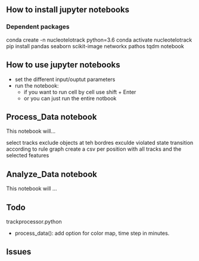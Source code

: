 ## How to install jupyter notebooks

### Dependent packages

conda create -n nucleotelotrack python=3.6
conda activate nucleotelotrack
pip install pandas seaborn scikit-image networkx pathos tqdm notebook

## How to use jupyter notebooks

- set the different input/ouptut parameters
- run the notebook:
  - if you want to run cell by cell use shift + Enter
  - or you can just run the entire notbook

## Process_Data notebook
This notebook will...

select tracks
exclude objects at teh bordres
exculde violated state transition according to rule graph
create a csv per position with all tracks and the selected features

## Analyze_Data notebook
This notebook will ...

## Todo

trackprocessor.python
- process_data(): add option for color map, time step in minutes.

## Issues
